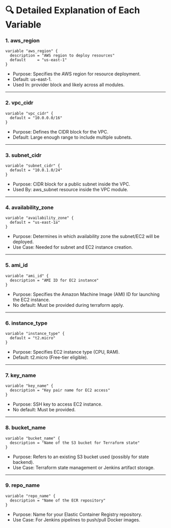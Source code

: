 # 🔍 Detailed Explanation of Each Variable

### 1. aws_region

```hcl
variable "aws_region" {
  description = "AWS region to deploy resources"
  default     = "us-east-1"
}

```
- Purpose: Specifies the AWS region for resource deployment.
- Default: us-east-1.
- Used In: provider block and likely across all modules.

---

### 2. vpc_cidr

```hcl
variable "vpc_cidr" {
  default = "10.0.0.0/16"
}
```

- Purpose: Defines the CIDR block for the VPC.
- Default: Large enough range to include multiple subnets.

---

### 3. subnet_cidr

``` hcl
variable "subnet_cidr" {
  default = "10.0.1.0/24"
}
```

- Purpose: CIDR block for a public subnet inside the VPC.
- Used By: aws_subnet resource inside the VPC module.

---

### 4. availability_zone

```hcl
variable "availability_zone" {
  default = "us-east-1a"
}
```

- Purpose: Determines in which availability zone the subnet/EC2 will be deployed.
- Use Case: Needed for subnet and EC2 instance creation.

---

### 5. ami_id

```hcl
variable "ami_id" {
  description = "AMI ID for EC2 instance"
}
```

- Purpose: Specifies the Amazon Machine Image (AMI) ID for launching the EC2 instance.
- No default: Must be provided during terraform apply.

---

### 6. instance_type

```hcl
variable "instance_type" {
  default = "t2.micro"
}
```

- Purpose: Specifies EC2 instance type (CPU, RAM).
- Default: t2.micro (Free-tier eligible).

---

### 7. key_name

```hcl
variable "key_name" {
  description = "Key pair name for EC2 access"
}
```

- Purpose: SSH key to access EC2 instance.
- No default: Must be provided.

---

### 8. bucket_name

```hcl
variable "bucket_name" {
  description = "Name of the S3 bucket for Terraform state"
}
```

- Purpose: Refers to an existing S3 bucket used (possibly for state backend).
- Use Case: Terraform state management or Jenkins artifact storage.

---

### 9. repo_name

```hcl
variable "repo_name" {
  description = "Name of the ECR repository"
}
```

- Purpose: Name for your Elastic Container Registry repository.
- Use Case: For Jenkins pipelines to push/pull Docker images.

